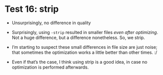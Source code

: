# Test 16: strip

* Unsurprisingly, no difference in quality

* Surprisingly, using `-strip` resulted in smaller files *even after optimizing*. Not a huge difference, but a difference nonetheless. So, we strip.

* I’m starting to suspect these small differences in file size are just noise; that sometimes the optimization works a little better than other times. :/

* Even if that’s the case, I think using strip is a good idea, in case no optimization is performed afterwards.